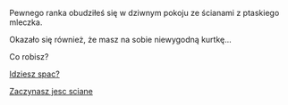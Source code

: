Pewnego ranka obudziłeś się w dziwnym pokoju ze ścianami z ptaskiego mleczka.

Okazało się również, że masz na sobie niewygodną kurtkę...

Co robisz? 

[Idziesz spac?](spanie/spaniee.md)

[Zaczynasz jesc sciane](zjadasz_sciane/sciana.md)
